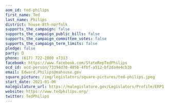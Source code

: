 ```yaml
---
aom_id: ted-philips
first_name: Ted
last_name: Philips
district: house-8th-norfolk
supports_the_campaign: false
supports_the_campaign_public_bills: false
supports_the_campaign_committee_votes: false
supports_the_campaign_term_limits: false
pledge: false
party: D
phone: (617) 722-2800 x7313
facebook: https://www.facebook.com/StateRepTedPhilips
ocd_id: ocd-person/73394d70-485b-4fbf-a512-bf2da4e4cb3b
email: Edward.Philips@mahouse.gov
square_picture: /img/legislators/square-pictures/ted-philips.jpeg
start_date: 2021-01-06
malegislature_url: https://malegislature.gov/Legislators/Profile/ERP1
website: https://www.tedphilips.org/
twitter: TedPhilips
---
```

